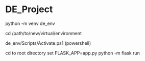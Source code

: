 # DE_Project

python -m venv de_env

cd /path/to/new/virtual/environment

de_env/Scripts/Activate.ps1 (powershell)

cd to root directory
set FLASK_APP=app.py
python -m flask run

